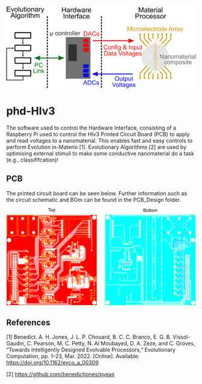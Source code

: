 
![](PCB_Design/jones1.png)

# phd-HIv3
The software used to control the Hardware Interface, consisting of a Raspberry Pi used to control the HIv3 Printed Circuit Board (PCB) to apply and read voltages to a nanomaterial.
This enables fast and easy controls to perform Evolution in-Materio [1].
Evolutionary Algorithms [2] are used by optimising external stimuli to make some conductive nanomaterial do a task (e.g., classififcation)!


## PCB

The printed circuit board can be seen below.
Further information such as the circuit schematic and BOm can be found in the PCB_Design folder.


![](PCB_Design/PCB.png)





## References 

[1] Benedict. A. H. Jones, J. L. P. Chouard, B. C. C. Branco, E. G. B. Vissol-Gaudin, C. Pearson, M. C. Petty, N. Al Moubayed, D. A. Zeze, and C. Groves, “Towards Intelligently Designed Evolvable Processors,” Evolutionary Computation, pp. 1–23, Mar. 2022. [Online]. Available: https://doi.org/10.1162/evco_a_00309

[2] https://github.com/benedictjones/pyeas